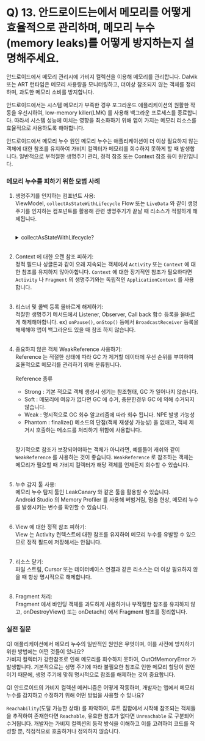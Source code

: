 # Q) 13. 안드로이드는에서 메모리를 어떻게 효율적으로 관리하며, 메모리 누수(memory leaks)를 어떻게 방지하는지 설명해주세요.

안드로이드에서 메모리 관리시에 가비지 컬렉션을 이용해 메모리를 관리합니다.
Dalvik 또는 ART 런타임은 메모리 사용량을 모니터링하고, 더이상 참조되지 않는 객체를 정리하며, 과도한 메모리 소비를 방지합니다.

안드로이드에서는 시스템 메모리가 부족한 경우 포그라운드 애플리케이션의 원활한 작동을 우선시하여,
low-memory killer(LMK) 를 사용해 백그라운 프로세스를 종료합니다. 따라서 시스템 성능에 미치는 영향을 최소화하기 위해
앱이 가지는 메모리 리소스를 효율적으로 사용하도록 해야합니다.

안드로이드에서 메모리 누수 원인
메모리 누수는 애플리케이션이 더 이상 필요하지 않는 객체에 대한 참조를 유지하여 가비지 컬렉터가 메모리를 
회수하지 못하게 할 때 발생합니다.
일반적으로 부적절한 생명주기 관리, 정적 참조 또는 Context 참조 등이 원인입니다.

### 메모리 누수를 피하기 위한 모범 사례
1. 생명주기를 인지하는 컴포넌트 사용:<br/>
ViewModel, `collectAsStateWithLifecycle` Flow 또는 `LiveData` 와 같이
생명주기를 인지하는 컴포넌트를 활용해 관련 생명주기가 끝날 때 리소스가 적절하게 해제됩니다.<br/><br/>
    <details>
    <summary>collectAsStateWithLifecycle?</summary>
   
    `collectAsStateWithLifecycle` 은 `flow` 에서 값을 수집하고 최신 값을 Compose state 로
    나타내는 라이프사이클 인식 방식의 `composable` 함수<br/><br/>
    기본적으로 내부 코드는 `repeatOnLifecycle` API 를 사용하여 구현하고, `Lifecycle.State.STARTED` 를
    사용해 flow 에서 값을 수집하거나 중지합니다.<br/>
   
    `collectAsStateWithLifecycle` 이 Android 에서 Composable 함수로부터 flow를
    수집하는 가장 안전한 방법이라면 왜 `collectAsState` API 가  필요할까요?<br/>

   `collectAsState` 도 `collectAsStateWithLifecycle` 내부 구현을 직접 할 수 있지만,
   이는 보일러 플레이트 코드를 발생시킵니다.
   기본적으로 `collectAsState` API 는 `Composition` 의 라이프 사이클을 따릅니다.
   이는 flow 를 수집하는데 사용할 수 있는 플랫폼에 구애 받지 않는 API 입니다.

   따라서 Android 앱 개발시에는 안전한 `collectAsStateWithLifecycle` 을 쓰는 것이 좋고,
   다른 플랫폼 개발을 위해서는 `collectAsState` 를 사용합니다.

   먼저 저 메서드가 어떤 역할을 하는지 아시나요? Flow를 State로 변환한다는 점에서는 동일합니다. 그러나 생명주기의 차이가 존재해요.
   대부분의 안드로이드 개발 상황에서는 collectAsStateWithLifecycle을 사용합니다.
   collectAsStateWithLifecycle 의 장점은 아래와 같습니다.

    라이프사이클을 인식하여 앱이 백그라운드에 있을 때 Flow 수집을 자동으로 중지합니다 -> 불필요한 Flow 데이터 추적을 방지할 수 있겠죠(성능 최적화)
    collectAsState가 더 적합한 경우는 아래가 있을 수 있겠네요.
    
    멀티플랫폼 앱을 개발할 때(collectAsStateWithLifecycle은 Android 전용)
    백그라운드에서도 지속적으로 Flow 수집이 필요한 특수한 경우
    짧은 수명을 가진 컴포저블이나 항상 화면에 표시되는 UI 요소
    </details>
   <br/>
2. Context 에 대한 오랜 참조 피하기:<br/>
정적 필드나 싱글톤과 같이 오래 지속되는 객체에서 `Activity` 또는 `Context` 에 대한 참조를
유지하지 않아야합니다. `Context` 에 대한 장기적인 참조가 필요하다면 `Activity` 나 `Fragment` 의 생명주기와는
독립적인 `ApplicationContext` 를 사용합니다.
<br/><br/>
3. 리스너 및 콜백 등록 올바르게 해제하기:<br/>
적잘한 생명주기 메서드에서 Listener, Observer, Call back 함수 등록을 올바르게 해제해야합니다.
ex) `onPause()`, `onStop()` 등에서 `BroadcastReceiver` 등록을 해제해야 앱이 백그라운드 있을 때 참조 하지 않습니다.
<br/><br/>
4. 중요하지 않은 객체 WeakReference 사용하기:<br/>
Reference 는 적절한 상태에 따라 GC 가 제거할 데이터에
우선 순위를 부여하여 효율적으로 메모리를 관리하기 위해 분류됩니다.<br/><br/>
    Reference 종류
    - Strong : 기본 적으로 객체 생성시 생기는 참조형태, GC 가 일어나지 않습니다.
    - Soft : 메모리에 여유가 없다면 GC 에 수거, 충분한경우 GC 에 의해 수거되지 않습니다.
    - Weak : 명시적으로 GC 회수 알고리즘에 따라 회수 됩니다. NPE 발생 가능성
    - Phantom : finalize() 메소드의 단점(객체 재생성 가능성) 을 없애고, 객체 제거시 호출하는 메소드를 처리하기 위함에 사용합니다.
    <br/><br/>

   장기적으로 참조가 보장되어야하는 객체가 아니라면, 예를들어 캐쉬와 같이 
   `WeakReference` 를 사용하는 것이 좋습니다. `WeakReference` 로 참조하는 객체는 메모리가 필요할 때 가비지 컬렉터가 해당 객체를 
   언제든지 회수할 수 있습니다.
<br/><br/>
5. 누수 감지 툴 사용:<br/>
메모리 누수 탐지 툴인 LeakCanary 와 같은 툴을 활용할 수 있습니다.<br/>
Android Studio 의 Memory Profiler 를 사용해 버범거림, 멈춤 현상,
메모리 누수를 발생시키는 변수를 확인할 수 있습니다.
<br/><br/>
6. View 에 대한 정적 참조 피하기:<br/>
View 는 Activity 컨텍스트에 대한 참조를 유지하여 메모리 누수를 유발할 수 있으므로
정적 필드에 저장해서는 안됩니다.
<br/><br/>
7. 리소스 닫기:<br/>
파일 스트림, Cursor 또는 데이터베이스 연결과 같은 리소스는 더 이상 필요하지 않을 때
항상 명시적으로 해제합니다.
<br/><br/>
8. Fragment 처리:<br/>
Fragment 에서 바인딩 객체를 과도하게 사용하거나 부적절한 참조를 유지하지 않고, onDestroyView() 또는
onDetach() 에서 Fragment 참조를 정리합니다.

### 실전 질문
Q) 애플리케이션에서 메모리 누수의 일반적인 원인은 무엇이며, 이를
사전에 방지하기 위한 방법에는 어떤 것들이 있나요?<br/>
가비지 컬렉터가 강한참조로 인해 메모리를 회수하지 못하여, OutOfMemoryError 가 발생합니다.
기본적으로는 생명 주기에 따라 불필요한 참조로 인한 메모리 할당이 원인이기 때문에,
생명 주기에 맞춰 명시적으로 참조를 해제하는 것이 중요합니다.

Q) 안드로이드의 가비지 컬렉션 메커니즘은 어떻게 작동하며, 개발자는
앱에서 메모리 누수를 감지하고 수정하기 위해 어떤 방법을 사용할 수
있나요?

`Reachability`(도달 가능한 상태) 를 파악하여, 루트 집합에서 시작해 참조되는 객체들을
추적하여 존재한다면 `Reachable`, 유효한 참조가 없다면 `Unreachable` 로 구분되어 수거됩니다.
개발자는 가비지 컬렉션의 동작 방식을 이해하고 이를 고려하여 코드를 작성할 뿐, 직접적으로 호출하거나 정의하지 않습니다.
